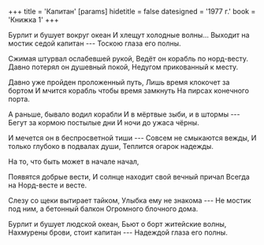 +++
title = 'Капитан'
[params]
  hidetitle = false
  datesigned = '1977 г.'
  book = 'Книжка 1'
+++
<!-- Капитан -->

Бурлит и бушует вокруг океан
И хлещут холодные волны...
Выходит на мостик седой капитан ---
Тоскою глаза его полны.

Сжимая штурвал ослабевшей рукой,
Ведёт он корабль по норд-весту.
Давно потерял он душевный покой,
Недугом прикованный к месту.

Давно уже пройден проложенный путь,
Лишь время клокочет за бортом
И мчится корабль чтобы время замкнуть
На пирсах конечного порта.

А раньше, бывало водил корабли
И в мёртвые зыби, и в штормы ---
Бегут за кормою постылые дни
И ночи до ужаса чёрны.

И мечется он в беспросветной тиши ---
Совсем не смыкаются вежды,
И только глубоко в подвалах души,
Теплится огарок надежды.

На то, что быть может в начале начал,
<!-- [* АвтВариантИзКнижки5- Что может быть где-то в начале начал,] -->
Появятся добрые вести,
И солнце находит свой вечный причал
Всегда на Норд-весте и весте.
<!-- [* АвтВариантИзКнижки5- Всегда на Норд-весте иль весте.] -->

Слезу со щеки вытирает тайком,
Улыбка ему не знакома ---
Не мостик под ним, а бетонный балкон
Огромного блочного дома.

Бурлит и бушует людской океан,
Бьют о борт житейские волны,
Нахмурены брови, стоит капитан ---
Надеждой глаза его полны.

<!-- 1977 г. -->
<!-- Книжка 1 -->

